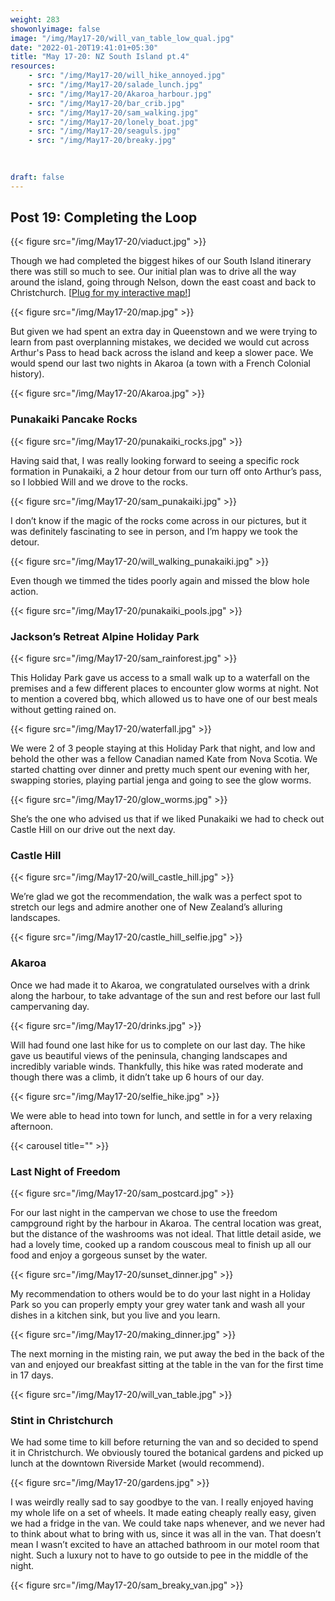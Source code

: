 ```yaml
---
weight: 283
showonlyimage: false
image: "/img/May17-20/will_van_table_low_qual.jpg"
date: "2022-01-20T19:41:01+05:30"
title: "May 17-20: NZ South Island pt.4"
resources:
    - src: "/img/May17-20/will_hike_annoyed.jpg"
    - src: "/img/May17-20/salade_lunch.jpg"
    - src: "/img/May17-20/Akaroa_harbour.jpg"
    - src: "/img/May17-20/bar_crib.jpg"
    - src: "/img/May17-20/sam_walking.jpg"
    - src: "/img/May17-20/lonely_boat.jpg"
    - src: "/img/May17-20/seaguls.jpg"
    - src: "/img/May17-20/breaky.jpg"
   
    

draft: false
---
```


## Post 19: Completing the Loop

{{< figure src="/img/May17-20/viaduct.jpg" >}} 
&nbsp;

Though we had completed the biggest hikes of our South Island itinerary there was still so much to see. Our initial plan was to drive all the way around the island, going through Nelson, down the east coast and back to Christchurch. [[Plug for my interactive map!](https://www.traveledmap.com/traveledmap/3sBBHdVayuZDfudHzRgnv9i39Bu2#)]

{{< figure src="/img/May17-20/map.jpg" >}} 
&nbsp;

But given we had spent an extra day in Queenstown and we were trying to learn from past overplanning mistakes, we decided we would cut across Arthur's Pass to head back across the island and keep a slower pace. We would spend our last two nights in Akaroa (a town with a French Colonial history). 

{{< figure src="/img/May17-20/Akaroa.jpg" >}} 
&nbsp;

### Punakaiki Pancake Rocks

{{< figure src="/img/May17-20/punakaiki_rocks.jpg" >}} 
&nbsp;

Having said that, I was really looking forward to seeing a specific rock formation in Punakaiki, a 2 hour detour from our turn off onto Arthur’s pass, so I lobbied Will and we drove to the rocks. 

{{< figure src="/img/May17-20/sam_punakaiki.jpg" >}} 
&nbsp;

I don’t know if the magic of the rocks come across in our pictures, but it was definitely fascinating to see in person, and I’m happy we took the detour. 

{{< figure src="/img/May17-20/will_walking_punakaiki.jpg" >}} 
&nbsp;

Even though we timmed the tides poorly again and missed the blow hole action. 

{{< figure src="/img/May17-20/punakaiki_pools.jpg" >}} 
&nbsp;

### Jackson’s Retreat Alpine Holiday Park 

{{< figure src="/img/May17-20/sam_rainforest.jpg" >}} 
&nbsp;

This Holiday Park gave us access to a small walk up to a waterfall on the premises and a few different places to encounter glow worms at night. Not to mention a covered bbq, which allowed us to have one of our best meals without getting rained on. 

{{< figure src="/img/May17-20/waterfall.jpg" >}} 
&nbsp;

We were 2 of 3 people staying at this Holiday Park that night, and low and behold the other was a fellow Canadian named Kate from Nova Scotia. We started chatting over dinner and pretty much spent our evening with her, swapping stories, playing partial jenga and going to see the glow worms. 

{{< figure src="/img/May17-20/glow_worms.jpg" >}} 
&nbsp;

She’s the one who advised us that if we liked Punakaiki we had to check out Castle Hill on our drive out the next day. 

### Castle Hill 

{{< figure src="/img/May17-20/will_castle_hill.jpg" >}} 
&nbsp;

We’re glad we got the recommendation, the walk was a perfect spot to stretch our legs and admire another one of New Zealand’s alluring landscapes. 

{{< figure src="/img/May17-20/castle_hill_selfie.jpg" >}} 
&nbsp;

### Akaroa 

Once we had made it to Akaroa, we congratulated ourselves with a drink along the harbour, to take advantage of the sun and rest before our last full campervaning day. 

{{< figure src="/img/May17-20/drinks.jpg" >}} 
&nbsp;

Will had found one last hike for us to complete on our last day. The hike gave us beautiful views of the peninsula, changing landscapes and incredibly variable winds. Thankfully, this hike was rated moderate and though there was a climb, it didn’t take up 6 hours of our day. 

{{< figure src="/img/May17-20/selfie_hike.jpg" >}} 
&nbsp;

We were able to head into town for lunch, and settle in for a very relaxing afternoon. 

{{< carousel title="" >}}
&nbsp;

### Last Night of Freedom

{{< figure src="/img/May17-20/sam_postcard.jpg" >}} 
&nbsp;


For our last night in the campervan we chose to use the freedom campground right by the harbour in Akaroa. The central location was great, but the distance of the washrooms was not ideal. That little detail aside, we had a lovely time, cooked up a random couscous meal to finish up all our food and enjoy a gorgeous sunset by the water. 

{{< figure src="/img/May17-20/sunset_dinner.jpg" >}} 
&nbsp;

My recommendation to others would be to do your last night in a Holiday Park so you can properly empty your grey water tank and wash all your dishes in a kitchen sink, but you live and you learn. 

{{< figure src="/img/May17-20/making_dinner.jpg" >}} 
&nbsp;

The next morning in the misting rain, we put away the bed in the back of the van and enjoyed our breakfast sitting at the table in the van for the first time in 17 days. 

{{< figure src="/img/May17-20/will_van_table.jpg" >}} 
&nbsp;


### Stint in Christchurch

We had some time to kill before returning the van and so decided to spend it in Christchurch. We obviously toured the botanical gardens and picked up lunch at the downtown Riverside Market (would recommend). 

{{< figure src="/img/May17-20/gardens.jpg" >}} 
&nbsp;

I was weirdly really sad to say goodbye to the van. I really enjoyed having my whole life on a set of wheels. It made eating cheaply really easy, given we had a fridge in the van. We could take naps whenever, and we never had to think about what to bring with us, since it was all in the van. That doesn’t mean I wasn’t excited to have an attached bathroom in our motel room that night. Such a luxury not to have to go outside to pee in the middle of the night. 

{{< figure src="/img/May17-20/sam_breaky_van.jpg" >}} 
&nbsp;
